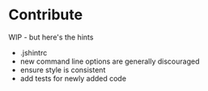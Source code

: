 # Contribute

WIP - but here's the hints

- .jshintrc
- new command line options are generally discouraged
- ensure style is consistent
- add tests for newly added code